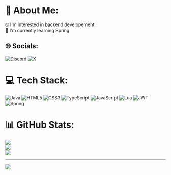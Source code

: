 # 💫 About Me:
🤓 I'm interested in backend developement.<br>🍃 I'm currently learning Spring


## 🌐 Socials:
[![Discord](https://img.shields.io/badge/Discord-%237289DA.svg?logo=discord&logoColor=white)](https://discord.gg/https://discord.gg/vtsTJxeu) [![X](https://img.shields.io/badge/X-black.svg?logo=X&logoColor=white)](https://x.com/@TheHoodieDev) 

# 💻 Tech Stack:
![Java](https://img.shields.io/badge/java-%23ED8B00.svg?style=for-the-badge&logo=openjdk&logoColor=white) ![HTML5](https://img.shields.io/badge/html5-%23E34F26.svg?style=for-the-badge&logo=html5&logoColor=white) ![CSS3](https://img.shields.io/badge/css3-%231572B6.svg?style=for-the-badge&logo=css3&logoColor=white) ![TypeScript](https://img.shields.io/badge/typescript-%23007ACC.svg?style=for-the-badge&logo=typescript&logoColor=white) ![JavaScript](https://img.shields.io/badge/javascript-%23323330.svg?style=for-the-badge&logo=javascript&logoColor=%23F7DF1E) ![Lua](https://img.shields.io/badge/lua-%232C2D72.svg?style=for-the-badge&logo=lua&logoColor=white) ![JWT](https://img.shields.io/badge/JWT-black?style=for-the-badge&logo=JSON%20web%20tokens) ![Spring](https://img.shields.io/badge/spring-%236DB33F.svg?style=for-the-badge&logo=spring&logoColor=white)
# 📊 GitHub Stats:
![](https://github-readme-stats.vercel.app/api?username=TheOrangeHoodie&theme=dark&hide_border=false&include_all_commits=false&count_private=false)<br/>
![](https://github-readme-streak-stats.herokuapp.com/?user=TheOrangeHoodie&theme=dark&hide_border=false)<br/>
![](https://github-readme-stats.vercel.app/api/top-langs/?username=TheOrangeHoodie&theme=dark&hide_border=false&include_all_commits=false&count_private=false&layout=compact)

---
[![](https://visitcount.itsvg.in/api?id=TheOrangeHoodie&icon=6&color=7)](https://visitcount.itsvg.in)

<!-- Proudly created with GPRM ( https://gprm.itsvg.in ) -->

<!---
TheOrangeHoodie/TheOrangeHoodie is a ✨ special ✨ repository because its `README.md` (this file) appears on your GitHub profile.
You can click the Preview link to take a look at your changes.
--->
